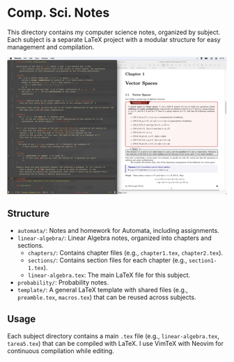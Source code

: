 # Comp. Sci. Notes

This directory contains my computer science notes, organized by subject. Each subject is a separate LaTeX project with a modular structure for easy management and compilation.

![preview](preview.jpg)

## Structure

- `automata/`: Notes and homework for Automata, including assignments.
- `linear-algebra/`: Linear Algebra notes, organized into chapters and sections.
  - `chapters/`: Contains chapter files (e.g., `chapter1.tex`, `chapter2.tex`).
  - `sections/`: Contains section files for each chapter (e.g., `section1-1.tex`).
  - `linear-algebra.tex`: The main LaTeX file for this subject.
- `probability/`: Probability notes.
- `template/`: A general LaTeX template with shared files (e.g., `preamble.tex`, `macros.tex`) that can be reused across subjects.

## Usage

Each subject directory contains a main `.tex` file (e.g., `linear-algebra.tex`, `tarea5.tex`) that can be compiled with LaTeX. I use VimTeX with Neovim for continuous compilation while editing.
